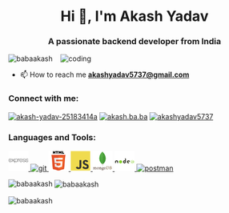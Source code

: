 
<h1 align="center">Hi 👋, I'm Akash Yadav</h1>
<h3 align="center">A passionate backend developer from India</h3>
<img align ="right" alt="coding" width="400" src="https://www.technoloader.com/blog/wp-content/uploads/2020/07/Hire-a-Blockchain-Developer.gif"
<p align="left"> <img src="https://komarev.com/ghpvc/?username=babaakash&label=Profile%20views&color=0e75b6&style=flat" alt="babaakash" /> </p>

- 📫 How to reach me **akashyadav5737@gmail.com**

<h3 align="left">Connect with me:</h3>
<p align="left">
<a href="https://linkedin.com/in/akash-yadav-25183414a" target="blank"><img align="center" src="https://raw.githubusercontent.com/rahuldkjain/github-profile-readme-generator/master/src/images/icons/Social/linked-in-alt.svg" alt="akash-yadav-25183414a" height="30" width="40" /></a>
<a href="https://instagram.com/akash.ba.ba" target="blank"><img align="center" src="https://raw.githubusercontent.com/rahuldkjain/github-profile-readme-generator/master/src/images/icons/Social/instagram.svg" alt="akash.ba.ba" height="30" width="40" /></a>
<a href="https://www.leetcode.com/akashyadav5737" target="blank"><img align="center" src="https://raw.githubusercontent.com/rahuldkjain/github-profile-readme-generator/master/src/images/icons/Social/leet-code.svg" alt="akashyadav5737" height="30" width="40" /></a>
</p>

<h3 align="left">Languages and Tools:</h3>
<p align="left"> <a href="https://expressjs.com" target="_blank" rel="noreferrer"> <img src="https://raw.githubusercontent.com/devicons/devicon/master/icons/express/express-original-wordmark.svg" alt="express" width="40" height="40"/> </a> <a href="https://git-scm.com/" target="_blank" rel="noreferrer"> <img src="https://www.vectorlogo.zone/logos/git-scm/git-scm-icon.svg" alt="git" width="40" height="40"/> </a> <a href="https://www.w3.org/html/" target="_blank" rel="noreferrer"> <img src="https://raw.githubusercontent.com/devicons/devicon/master/icons/html5/html5-original-wordmark.svg" alt="html5" width="40" height="40"/> </a> <a href="https://developer.mozilla.org/en-US/docs/Web/JavaScript" target="_blank" rel="noreferrer"> <img src="https://raw.githubusercontent.com/devicons/devicon/master/icons/javascript/javascript-original.svg" alt="javascript" width="40" height="40"/> </a> <a href="https://www.mongodb.com/" target="_blank" rel="noreferrer"> <img src="https://raw.githubusercontent.com/devicons/devicon/master/icons/mongodb/mongodb-original-wordmark.svg" alt="mongodb" width="40" height="40"/> </a> <a href="https://nodejs.org" target="_blank" rel="noreferrer"> <img src="https://raw.githubusercontent.com/devicons/devicon/master/icons/nodejs/nodejs-original-wordmark.svg" alt="nodejs" width="40" height="40"/> </a> <a href="https://postman.com" target="_blank" rel="noreferrer"> <img src="https://www.vectorlogo.zone/logos/getpostman/getpostman-icon.svg" alt="postman" width="40" height="40"/> </a> </p>

<p><img align="left" src="https://github-readme-stats.vercel.app/api/top-langs?username=babaakash&show_icons=true&locale=en&layout=compact" alt="babaakash" /></p>

<p>&nbsp;<img align="center" src="https://github-readme-stats.vercel.app/api?username=babaakash&show_icons=true&locale=en" alt="babaakash" /></p>

<p><img align="center" src="https://github-readme-streak-stats.herokuapp.com/?user=babaakash&" alt="babaakash" /></p>
